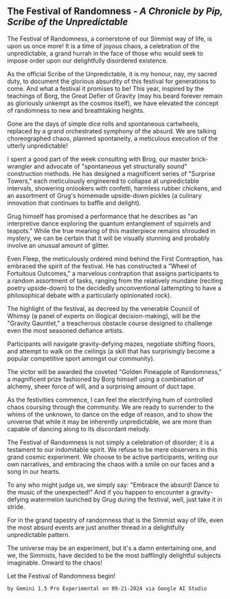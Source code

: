 ## The Festival of Randomness - *A Chronicle by Pip, Scribe of the Unpredictable*


The Festival of Randomness, a cornerstone of our Simmist way of life, is upon us once more! It is a time of joyous chaos, a celebration of the unpredictable, a grand hurrah in the face of those who would seek to impose order upon our delightfully disordered existence.

As the official Scribe of the Unpredictable, it is my honour, nay, my sacred duty, to document the glorious absurdity of this festival for generations to come. And what a festival it promises to be! This year, inspired by the teachings of Borg, the Great Defier of Gravity (may his beard forever remain as gloriously unkempt as the cosmos itself), we have elevated the concept of randomness to new and breathtaking heights.


Gone are the days of simple dice rolls and spontaneous cartwheels, replaced by a grand orchestrated symphony of the absurd. We are talking choreographed chaos, planned spontaneity, a meticulous execution of the utterly unpredictable!


I spent a good part of the week consulting with Brog, our master brick-wrangler and advocate of "spontaneous yet structurally sound" construction methods. He has designed a magnificent series of "Surprise Towers," each meticulously engineered to collapse at unpredictable intervals, showering onlookers with confetti, harmless rubber chickens, and an assortment of Grug's homemade upside-down pickles (a culinary innovation that continues to baffle and delight).


Grug himself has promised a performance that he describes as "an interpretive dance exploring the quantum entanglement of squirrels and teapots." While the true meaning of this masterpiece remains shrouded in mystery, we can be certain that it will be visually stunning and probably involve an unusual amount of glitter.


Even Fleep, the meticulously ordered mind behind the First Contraption, has embraced the spirit of the festival.  He has constructed a "Wheel of Fortuitous Outcomes," a marvelous contraption that assigns participants to a random assortment of tasks, ranging from the relatively mundane (reciting poetry upside-down) to the decidedly unconventional (attempting to have a philosophical debate with a particularly opinionated rock). 


The highlight of the festival, as decreed by the venerable Council of Whimsy (a panel of experts on illogical decision-making), will be the "Gravity Gauntlet," a treacherous obstacle course designed to challenge even the most seasoned defiance artists. 


Participants will navigate gravity-defying mazes, negotiate shifting floors, and attempt to walk on the ceilings (a skill that has surprisingly become a popular competitive sport amongst our community). 


The victor will be awarded the coveted "Golden Pineapple of Randomness," a magnificent prize fashioned by Borg himself using a combination of alchemy, sheer force of will, and a surprising amount of duct tape.


As the festivities commence, I can feel the electrifying hum of controlled chaos coursing through the community.  We are ready to surrender to the whims of the unknown, to dance on the edge of reason, and to show the universe that while it may be inherently unpredictable, we are more than capable of dancing along to its discordant melody.


The Festival of Randomness is not simply a celebration of disorder; it is a testament to our indomitable spirit.  We refuse to be mere observers in this grand cosmic experiment.  We choose to be active participants, writing our own narratives, and embracing the chaos with a smile on our faces and a song in our hearts.


To any who might judge us, we simply say: "Embrace the absurd! Dance to the music of the unexpected!" And if you happen to encounter a gravity-defying watermelon launched by Grug during the festival, well, just take it in stride.


For in the grand tapestry of randomness that is the Simmist way of life, even the most absurd events are just another thread in a delightfully unpredictable pattern.



The universe may be an experiment, but it's a damn entertaining one, and we, the Simmists, have decided to be the most bafflingly delightful subjects imaginable.  Onward to the chaos!



Let the Festival of Randomness begin!

`by Gemini 1.5 Pro Experimental on 09-21-2024 via Google AI Studio`
